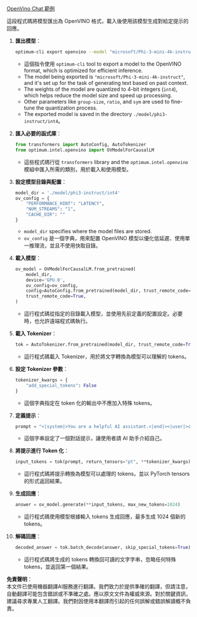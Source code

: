 [OpenVino Chat 範例](../../../../../../code/06.E2E/E2E_OpenVino_Chat_Phi3-instruct.ipynb)

這段程式碼將模型匯出為 OpenVINO 格式，載入後使用該模型生成對給定提示的回應。

1. **匯出模型**：
   ```bash
   optimum-cli export openvino --model "microsoft/Phi-3-mini-4k-instruct" --task text-generation-with-past --weight-format int4 --group-size 128 --ratio 0.6 --sym --trust-remote-code ./model/phi3-instruct/int4
   ```
   - 這個指令使用 `optimum-cli` tool to export a model to the OpenVINO format, which is optimized for efficient inference.
   - The model being exported is `"microsoft/Phi-3-mini-4k-instruct"`, and it's set up for the task of generating text based on past context.
   - The weights of the model are quantized to 4-bit integers (`int4`), which helps reduce the model size and speed up processing.
   - Other parameters like `group-size`, `ratio`, and `sym` are used to fine-tune the quantization process.
   - The exported model is saved in the directory `./model/phi3-instruct/int4`。

2. **匯入必要的函式庫**：
   ```python
   from transformers import AutoConfig, AutoTokenizer
   from optimum.intel.openvino import OVModelForCausalLM
   ```
   - 這些程式碼行從 `transformers` library and the `optimum.intel.openvino` 模組中匯入所需的類別，用於載入和使用模型。

3. **設定模型目錄與配置**：
   ```python
   model_dir = './model/phi3-instruct/int4'
   ov_config = {
       "PERFORMANCE_HINT": "LATENCY",
       "NUM_STREAMS": "1",
       "CACHE_DIR": ""
   }
   ```
   - `model_dir` specifies where the model files are stored.
   - `ov_config` 是一個字典，用來配置 OpenVINO 模型以優化低延遲、使用單一推理流，並且不使用快取目錄。

4. **載入模型**：
   ```python
   ov_model = OVModelForCausalLM.from_pretrained(
       model_dir,
       device='GPU.0',
       ov_config=ov_config,
       config=AutoConfig.from_pretrained(model_dir, trust_remote_code=True),
       trust_remote_code=True,
   )
   ```
   - 這行程式碼從指定的目錄載入模型，並使用先前定義的配置設定。必要時，也允許遠端程式碼執行。

5. **載入 Tokenizer**：
   ```python
   tok = AutoTokenizer.from_pretrained(model_dir, trust_remote_code=True)
   ```
   - 這行程式碼載入 Tokenizer，用於將文字轉換為模型可以理解的 tokens。

6. **設定 Tokenizer 參數**：
   ```python
   tokenizer_kwargs = {
       "add_special_tokens": False
   }
   ```
   - 這個字典指定在 token 化的輸出中不應加入特殊 tokens。

7. **定義提示**：
   ```python
   prompt = "<|system|>You are a helpful AI assistant.<|end|><|user|>can you introduce yourself?<|end|><|assistant|>"
   ```
   - 這個字串設定了一個對話提示，讓使用者請 AI 助手介紹自己。

8. **將提示進行 Token 化**：
   ```python
   input_tokens = tok(prompt, return_tensors="pt", **tokenizer_kwargs)
   ```
   - 這行程式碼將提示轉換為模型可以處理的 tokens，並以 PyTorch tensors 的形式返回結果。

9. **生成回應**：
   ```python
   answer = ov_model.generate(**input_tokens, max_new_tokens=1024)
   ```
   - 這行程式碼使用模型根據輸入 tokens 生成回應，最多生成 1024 個新的 tokens。

10. **解碼回應**：
    ```python
    decoded_answer = tok.batch_decode(answer, skip_special_tokens=True)[0]
    ```
    - 這行程式碼將生成的 tokens 轉換回可讀的文字字串，忽略任何特殊 tokens，並返回第一個結果。

**免責聲明**：  
本文件已使用機器翻譯AI服務進行翻譯。我們致力於提供準確的翻譯，但請注意，自動翻譯可能包含錯誤或不準確之處。應以原文文件為權威來源。對於關鍵資訊，建議尋求專業人工翻譯。我們對因使用本翻譯而引起的任何誤解或錯誤解讀概不負責。